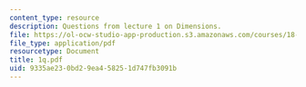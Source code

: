```yaml
---
content_type: resource
description: Questions from lecture 1 on Dimensions.
file: https://ol-ocw-studio-app-production.s3.amazonaws.com/courses/18-098-street-fighting-mathematics-january-iap-2008/9335ae230bd29ea458251d747fb3091b_1q.pdf
file_type: application/pdf
resourcetype: Document
title: 1q.pdf
uid: 9335ae23-0bd2-9ea4-5825-1d747fb3091b
---
```

